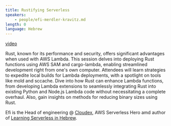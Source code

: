 ```yaml
---
title: Rustifying Serverless
speakers:
    - people/efi-merdler-kravitz.md
length: 0
language: Hebrew
---
```


[video](https://www.youtube.com/watch?v=Luk-nXPaC88)

Rust, known for its performance and security, offers significant advantages when used with AWS Lambda. This session delves into deploying Rust functions using AWS SAM and cargo-lambda, enabling streamlined development right from one's own computer. Attendees will learn strategies to expedite local builds for Lambda deployments, with a spotlight on tools like mold and sccache. Dive into how Rust can enhance Lambda functions, from developing Lambda extensions to seamlessly integrating Rust into existing Python and Node.js Lambda code without necessitating a complete overhaul. Also, gain insights on methods for reducing binary sizes using Rust.

Efi is the Head of engineering @ [Cloudex](https://www.cloudex.pro/), AWS Serverless Hero amd author of [Learning Serverless in Hebrew](https://headstart.co.il/project/70568).


